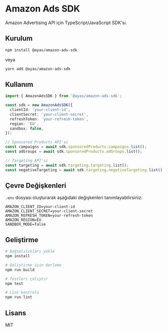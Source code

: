 # Amazon Ads SDK

Amazon Advertising API için TypeScript/JavaScript SDK'sı.

## Kurulum

```bash
npm install @ayas/amazon-ads-sdk
```

veya

```bash
yarn add @ayas/amazon-ads-sdk
```

## Kullanım

```typescript
import { AmazonAdsSDK } from '@ayas/amazon-ads-sdk';

const sdk = new AmazonAdsSDK({
  clientId: 'your-client-id',
  clientSecret: 'your-client-secret',
  refreshToken: 'your-refresh-token',
  region: 'EU',
  sandbox: false,
});

// Sponsored Products API'si
const campaigns = await sdk.sponsoredProducts.campaigns.list();
const adGroups = await sdk.sponsoredProducts.adGroups.list();

// Targeting API'si
const targeting = await sdk.targeting.targeting.list();
const negativeTargeting = await sdk.targeting.negativeTargeting.list();
```

## Çevre Değişkenleri

`.env` dosyası oluşturarak aşağıdaki değişkenleri tanımlayabilirsiniz:

```env
AMAZON_CLIENT_ID=your-client-id
AMAZON_CLIENT_SECRET=your-client-secret
AMAZON_REFRESH_TOKEN=your-refresh-token
AMAZON_REGION=EU
SANDBOX_MODE=false
```

## Geliştirme

```bash
# Bağımlılıkları yükle
npm install

# Geliştirme için derleme
npm run build

# Testleri çalıştır
npm test

# Lint kontrolü
npm run lint
```

## Lisans

MIT
